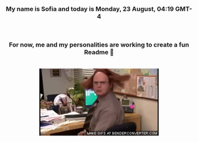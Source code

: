 


<div align="center">
<h3 >My name is Sofia and today is Monday, 23 August, 04:19 GMT-4</h3><br>
<h3 >For now, me and my personalities are working to create a fun Readme 👋
</h3><br>
<img src='img/dwight.gif' alt='working...'/>
</div>
